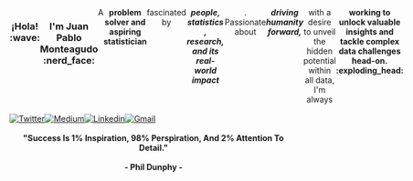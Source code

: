 <div align="center" style="display: flex;">
  <h3> ¡Hola! :wave: <h3/>
  <h3>I'm Juan Pablo Monteagudo :nerd_face:</h3>
  A <b>problem solver and aspiring statistician</b> fascinated by <b><i>people, statistics, research, and its real-world impact</i></b>. <br/> Passionate about <b><i>driving humanity forward, </i></b>
  with a desire to unveil the hidden potential within all data, <br /> I'm always <b>working to unlock valuable insights and tackle complex data challenges head-on. :exploding_head: </b> <br/>
  
</div>

<br />

<div align="center" style="display: flex;">
  <a target="_blank" rel="noopener noreferrer" href="https://twitter.com/JuanPab13191152">
    <img alt="Twitter" src="https://img.shields.io/badge/Twitter-1DA1F2?style=for-the-badge&logo=twitter&logoColor=white"/>
  </a>
  <a target="_blank" rel="noopener noreferrer" href="https://medium.com/@jpmonteagudo2014">
    <img alt="Medium" src="https://img.shields.io/badge/Medium-12100E?style=for-the-badge&logo=medium&logoColor=white"/>
  </a>
  <a target="_blank" rel="noopener noreferrer" href="https://www.linkedin.com/in/juan-pablo-jp-monteagudo-71127bab">
    <img alt ="Linkedin" src="https://img.shields.io/badge/LinkedIn-0077B5?style=for-the-badge&logo=linkedin&logoColor=white"/>
  </a>
  <a target="_blank" rel="noopener noreferrer" href="mailto: jpmonteagudo2014@gmail.com">
    <img alt="Gmail" src="https://img.shields.io/badge/Gmail-D14836?style=for-the-badge&logo=gmail&logoColor=white"/>
  </a>
</div>

<br />

<div align="center">
  <b>"Success Is 1% Inspiration, 98% Perspiration, And 2% Attention To Detail."</b> <br /> <br />
  <b>- Phil Dunphy -</b>
</div>

